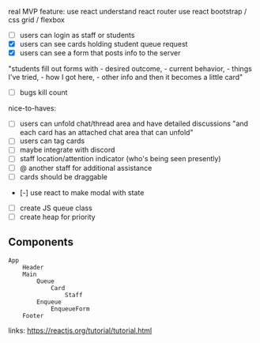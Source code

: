 real MVP feature: 
use react
understand react router
use react bootstrap / css grid / flexbox
- [ ] users can login as staff or students
- [x] users can see cards holding student queue request
- [x] users can see a form that posts info to the server

"students fill out forms with
    - desired outcome, 
    - current behavior, 
    - things I've tried, 
    - how I got here, 
    - other info
    and then it becomes a little card"
- [ ] bugs kill count

nice-to-haves:
- [ ] users can unfold chat/thread area and have detailed discussions
"and each card has an attached chat area that can unfold"
- [ ] users can tag cards
- [ ] maybe integrate with discord
- [ ] staff location/attention indicator (who's being seen presently)
- [ ] @ another staff for additional assistance
- [ ] cards should be draggable
- [-] use react to make modal with state
- [ ] create JS queue class
- [ ] create heap for priority

Components
----------
    App
        Header
        Main
            Queue
                Card
                    Staff
            Enqueue
                EnqueueForm
        Footer
 






links:
https://reactjs.org/tutorial/tutorial.html